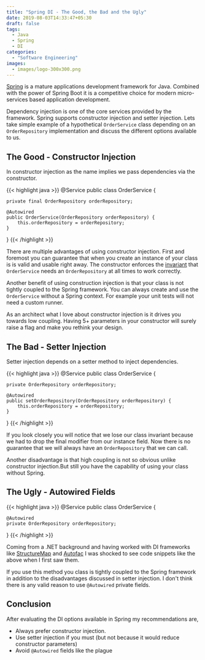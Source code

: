 ```yaml
---
title: "Spring DI - The Good, the Bad and the Ugly"
date: 2019-08-03T14:33:47+05:30
draft: false
tags:
  - Java
  - Spring
  - DI
categories:
  - "Software Engineering"
images:
  - images/logo-300x300.png
---
```

[Spring](https://spring.io) is a mature applications development framework for Java. Combined with the power of Spring Boot it is a competitive choice for modern micro-services based application development.

Dependency injection is one of the core services provided by the framework. Spring supports constructor injection and setter injection. Lets take simple example of a hypothetical `OrderService` class depending on an `OrderRepository` implementation and discuss the different options available to us.

## The Good - Constructor Injection
In constructor injection as the name implies we pass dependencies via the constructor. 

{{< highlight java >}}
@Service
public class OrderService {

    private final OrderRepository orderRepository;

    @Autowired
    public OrderService(OrderRepository orderRepository) {
        this.orderRepository = orderRepository; 
    }
}
{{< /highlight >}}

There are multiple advantages of using constructor injection. First and foremost you can 
guarantee that when you create an instance of your class is is valid and usable right away.
The constructor enforces the [invariant](https://en.wikipedia.org/wiki/Class_invariant) that `OrderService` needs an `OrderRepository` at all times to work correctly.

Another benefit of using construction injection is that your class is not tightly coupled to
the Spring framework. You can always create and use the `OrderService` without a Spring context. For 
example your unit tests will not need a custom runner.

As an architect what I love about constructor injection is it drives you towards low coupling.
Having 5+ parameters in your constructor will surely raise a flag and make you rethink your design.

## The Bad - Setter Injection
Setter injection depends on a setter method to inject dependencies.

{{< highlight java >}}
@Service
public class OrderService {

    private OrderRepository orderRepository;

    @Autowired
    public setOrderRepository(OrderRepository orderRepository) {
        this.orderRepository = orderRepository; 
    }
}
{{< /highlight >}}

If you look closely you will notice that we lose our class invariant because we had to drop the final
modifier from our instance field. Now there is no guarantee that we will always have an `OrderRepository` that we can call.

Another disadvantage is that high coupling is not so obvious unlike constructor injection.But still you have the capability of using your class without Spring.

## The Ugly - Autowired Fields
{{< highlight java >}}
@Service
public class OrderService {

    @Autowired
    private OrderRepository orderRepository;

}
{{< /highlight >}}

Coming from a .NET background and having worked with DI frameworks like [StructureMap](http://structuremap.github.io/) and [Autofac](https://autofac.org/) I was shocked to see code snippets like the above when I first saw them.

If you use this method you class is tightly coupled to the Spring framework in addition to the disadvantages discussed in setter injection. I don't think there is any valid reason to use `@Autowired` private fields.

## Conclusion
After evaluating the DI options available in Spring my recommendations are,

- Always prefer constructor injection.
- Use setter injection if you must (but not because it would reduce constructor parameters)
- Avoid `@Autowired` fields like the plague